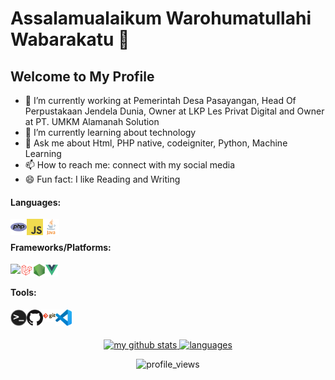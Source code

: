 # Assalamualaikum Warohumatullahi Wabarakatu 👋
## Welcome to My Profile

- 🔭 I’m currently working at Pemerintah Desa Pasayangan, Head Of Perpustakaan Jendela Dunia, Owner at LKP Les Privat Digital and Owner at PT. UMKM Alamanah Solution
- 🌱 I’m currently learning about technology
- 💬 Ask me about Html, PHP native, codeigniter, Python, Machine Learning
- 📫 How to reach me: connect with my social media
- 😄 Fun fact: I like Reading and Writing 

#### Languages:
<img align="left" alt="PHP" width="26px" src="https://raw.githubusercontent.com/github/explore/80688e429a7d4ef2fca1e82350fe8e3517d3494d/topics/php/php.png" />
<img align="left" alt="JavaScript" width="26px" src="https://raw.githubusercontent.com/github/explore/80688e429a7d4ef2fca1e82350fe8e3517d3494d/topics/javascript/javascript.png" />
<img align="left" alt="Java" width="26px" src="https://raw.githubusercontent.com/github/explore/80688e429a7d4ef2fca1e82350fe8e3517d3494d/topics/java/java.png" />
<br/>  

#### Frameworks/Platforms:
<img align="left" height="20" src="https://avatars.githubusercontent.com/u/44521256?s=200&v=4">
<img align="left" height="20" src="https://raw.githubusercontent.com/github/explore/80688e429a7d4ef2fca1e82350fe8e3517d3494d/topics/laravel/laravel.png">
<img align="left" height="20" src="https://raw.githubusercontent.com/github/explore/80688e429a7d4ef2fca1e82350fe8e3517d3494d/topics/nodejs/nodejs.png">
<img align="left" height="20" src="https://raw.githubusercontent.com/github/explore/80688e429a7d4ef2fca1e82350fe8e3517d3494d/topics/vue/vue.png">  
<br/> 

#### Tools:
<img align="left" alt="Terminal" width="26px" src="https://raw.githubusercontent.com/github/explore/80688e429a7d4ef2fca1e82350fe8e3517d3494d/topics/terminal/terminal.png" />
<img align="left" alt="GitHub" width="26px" src="https://raw.githubusercontent.com/github/explore/78df643247d429f6cc873026c0622819ad797942/topics/github/github.png" />
<img align="left" height="20" src="https://raw.githubusercontent.com/github/explore/80688e429a7d4ef2fca1e82350fe8e3517d3494d/topics/git/git.png">
<img align="left" alt="Visual Studio Code" width="26px" src="https://raw.githubusercontent.com/github/explore/78df643247d429f6cc873026c0622819ad797942/topics/visual-studio-code/visual-studio-code.png" />
<br/ >
<br/>

<!-- status codes -->
<a align="center" href="https://irfan-lie92.github.io">
    <p align="center">
    <img src="https://github-readme-stats.vercel.app/api?username=irfan-lie92&show_icons=true&theme=radical" alt="my github stats" width="393"/>&nbsp;<img src="https://github-readme-stats.vercel.app/api/top-langs/?username=irfan-lie92&hide=tsql,less,shell&langs_count=10&theme=radical&layout=compact" alt="languages" height="155">
    </p>
</a>

<p align="center">
 <img src="https://irfan.desapasayangan.my.id/images/irfan.png" alt="profile_views"/>
</p>

